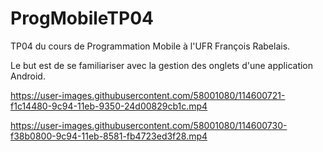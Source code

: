 # ProgMobileTP04
TP04 du cours de Programmation Mobile à l'UFR François Rabelais.

Le but est de se familiariser avec la gestion des onglets d'une application Android.

https://user-images.githubusercontent.com/58001080/114600721-f1c14480-9c94-11eb-9350-24d00829cb1c.mp4


https://user-images.githubusercontent.com/58001080/114600730-f38b0800-9c94-11eb-8581-fb4723ed3f28.mp4

